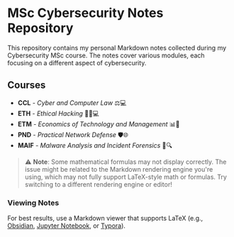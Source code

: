 # MSc Cybersecurity Notes Repository

This repository contains my personal Markdown notes collected during my Cybersecurity MSc course. The notes cover various modules, each focusing on a different aspect of cybersecurity.

## Courses

- **CCL** - *Cyber and Computer Law* ⚖️💻
- **ETH** - *Ethical Hacking* 🕵️‍♂️💻
- **ETM** - *Economics of Technology and Management* 📊📱
- **PND** - *Practical Network Defense* 🛡️🌐
- **MAIF** - *Malware Analysis and Incident Forensics* 🦠🔍

> ⚠️ **Note**: Some mathematical formulas may not display correctly. The issue might be related to the Markdown rendering engine you're using, which may not fully support LaTeX-style math or formulas. Try switching to a different rendering engine or editor!

### Viewing Notes

For best results, use a Markdown viewer that supports LaTeX (e.g., [Obsidian](https://obsidian.md/), [Jupyter Notebook](https://jupyter.org/), or [Typora](https://typora.io/)).

